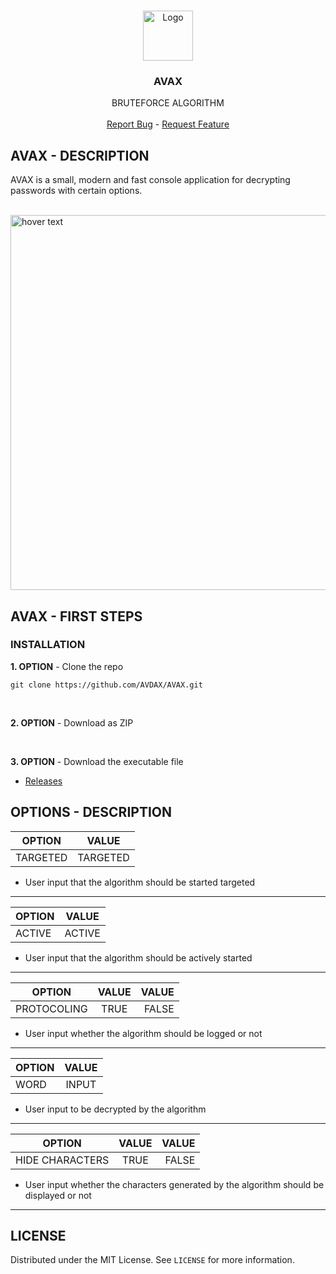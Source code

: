 <!-- PROJECT LOGO -->
<br />
<p align="center">
  <a href="https://github.com/AVDAX/AVAX">
    <img src="https://i.ibb.co/DR47ky2/appbar-layer-thick.png" alt="Logo" width="80" height="80">
  </a>

  <h3 align="center">AVAX</h3>

  <p align="center">
    BRUTEFORCE ALGORITHM
    <br />
    <br />
  <a href="https://github.com/AVDAX/AVAX/issues">Report Bug</a> -
  <a href="https://github.com/AVDAX/AVAX/issues">Request Feature</a>
  </p>
</p>


## AVAX - DESCRIPTION

  AVAX is a small, modern and fast console application for decrypting passwords with certain options.
  <p align="left">
</br>
  <img src="https://media4.giphy.com/media/RBiRxYjixMKxgstuEo/giphy.gif" width="600" title="hover text">
</p>

<!-- GETTING STARTED -->
## AVAX - FIRST STEPS

### INSTALLATION

**1. OPTION** - Clone the repo
```
git clone https://github.com/AVDAX/AVAX.git
```
</br>

**2. OPTION** - Download as ZIP

</br>

**3. OPTION** - Download the executable file
  - <a href="https://github.com/AVDAX/AVAX/releases/tag/v1.0">Releases</a>

<!-- USAGE EXAMPLES -->
## OPTIONS - DESCRIPTION

| OPTION        | VALUE          |
| ------------- |:-------------:| 
| TARGETED      | TARGETED |

- User input that the algorithm should be started targeted

---

| OPTION        | VALUE           |
| ------------- |:-------------:| 
| ACTIVE      | ACTIVE |

- User input that the algorithm should be actively started

---

| OPTION        | VALUE           | VALUE  |
| ------------- |:-------------:| -----:|
| PROTOCOLING      | TRUE | FALSE |


- User input whether the algorithm should be logged or not

---

| OPTION        | VALUE           |
| ------------- |:-------------:| 
| WORD          | INPUT |

- User input to be decrypted by the algorithm

---

| OPTION        | VALUE           | VALUE  |
| ------------- |:-------------:| -----:|
| HIDE CHARACTERS      | TRUE | FALSE |


- User input whether the characters generated by the algorithm should be displayed or not

---

<!-- LICENSE -->
## LICENSE

Distributed under the MIT License. See `LICENSE` for more information.
